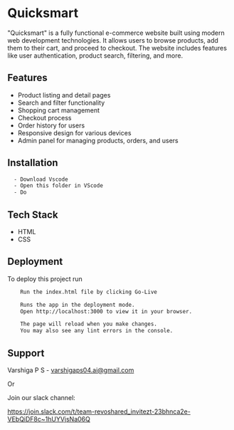 # Quicksmart

"Quicksmart" is a fully functional e-commerce website built using modern web development technologies. It allows users to browse products, add them to their cart, and proceed to checkout. The website includes features like user authentication, product search, filtering, and more.

## Features

- Product listing and detail pages
- Search and filter functionality
- Shopping cart management
- Checkout process
- Order history for users
- Responsive design for various devices
- Admin panel for managing products, orders, and users

## Installation


```bash
  - Download Vscode
  - Open this folder in VScode
  - Do
  ```

  ## Tech Stack

- HTML
- CSS

## Deployment

To deploy this project run

```bash
    Run the index.html file by clicking Go-Live
```
```bash
    Runs the app in the deployment mode.
    Open http://localhost:3000 to view it in your browser.

    The page will reload when you make changes.
    You may also see any lint errors in the console.
```

## Support
Varshiga P S - varshigaps04.ai@gmail.com

Or

Join our slack channel:

https://join.slack.com/t/team-revoshared_invitezt-23bhnca2e-VEbQiDF8c~1hUYVjsNa06Q